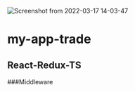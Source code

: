 ![Screenshot from 2022-03-17 14-03-47](https://user-images.githubusercontent.com/95620433/158796062-455b2295-8a91-4725-a17d-c3b7cc101222.png)
# my-app-trade
## React-Redux-TS
###Middleware


